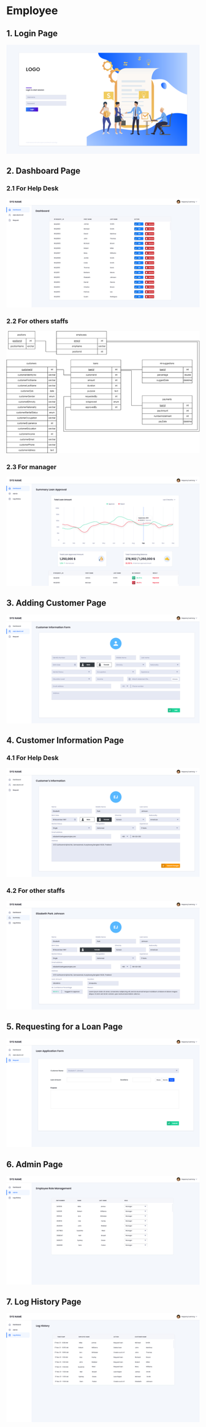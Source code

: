 # Employee

## 1. Login Page

![Login Page for all employees](<../../../../.gitbook/assets/image (12).png>)

## 2. Dashboard Page

### 2.1 For Help Desk

![Dashboard Page for Help Desk](<../../../../.gitbook/assets/image (2).png>)

### 2.2 For others staffs

![Dashboard Page for other staffs](<../../../../.gitbook/assets/image (3).png>)

### 2.3 For manager

![Dashboard Page for manager](<../../../../.gitbook/assets/image (7).png>)

## 3. Adding Customer Page

![Adding Customer Page](<../../../../.gitbook/assets/image (14).png>)

## 4. Customer Information Page

### 4.1 For Help Desk

![Customer Information Page for Help Desk](<../../../../.gitbook/assets/image (4).png>)

### 4.2 For other staffs

![Customer Information Page for other staffs](<../../../../.gitbook/assets/image (5) (1).png>)

## 5. Requesting for a Loan Page

![Requesting for a Loan Page](<../../../../.gitbook/assets/image (9).png>)

## 6. Admin Page

![Admin Page](<../../../../.gitbook/assets/image (1).png>)

## 7. Log History Page

![Log History Page](<../../../../.gitbook/assets/image (13).png>)

